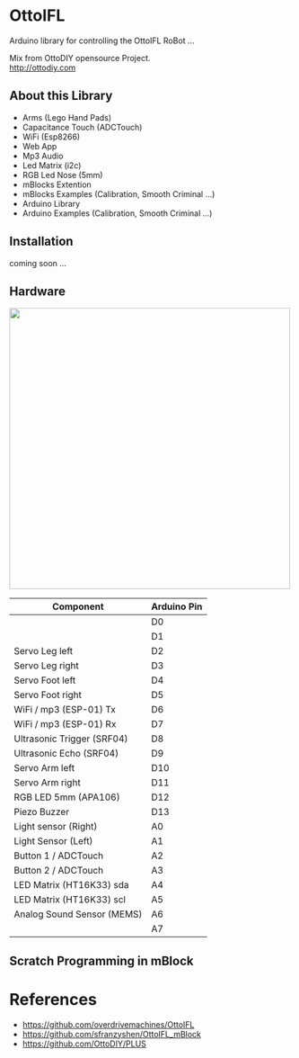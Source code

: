 # OttoIFL
Arduino library for controlling the OttoIFL RoBot ...

Mix from OttoDIY opensource Project.  
http://ottodiy.com 

## About this Library
- Arms (Lego Hand Pads)
- Capacitance Touch (ADCTouch)
- WiFi (Esp8266)
- Web App
- Mp3 Audio 
- Led Matrix (i2c)
- RGB Led Nose (5mm)
- mBlocks Extention
- mBlocks Examples (Calibration, Smooth Criminal ...)
- Arduino Library
- Arduino Examples (Calibration, Smooth Criminal ...)

## Installation
coming soon ...

## Hardware
<img src="https://github.com/sfranzyshen/OttoIFL/blob/master/media/connection.png" width="500" align="center">

 |  Component                    | Arduino Pin |
 | --- | --- |
 |                               | D0          |
 |                               | D1          |
 |  Servo Leg left               | D2          |
 |  Servo Leg right              | D3          |
 |  Servo Foot left              | D4          |
 |  Servo Foot right             | D5          |
 |  WiFi / mp3 (ESP-01)    Tx    | D6          |
 |  WiFi / mp3 (ESP-01)    Rx    | D7          |
 |  Ultrasonic Trigger (SRF04)   | D8          |
 |  Ultrasonic Echo (SRF04)      | D9          |
 |  Servo Arm left               | D10         |
 |  Servo Arm right              | D11         |
 |  RGB LED  5mm (APA106)        | D12         |
 |  Piezo Buzzer                 | D13         |
 |  Light sensor (Right)         | A0          |
 |  Light Sensor (Left)          | A1          |
 |  Button 1 / ADCTouch          | A2          |
 |  Button 2 / ADCTouch          | A3          |
 |  LED Matrix (HT16K33)  sda    | A4          |
 |  LED Matrix (HT16K33)  scl    | A5          |
 |  Analog Sound Sensor (MEMS)   | A6          |
 |                               | A7          |
## Scratch Programming in mBlock 

# References
- https://github.com/overdrivemachines/OttoIFL
- https://github.com/sfranzyshen/OttoIFL_mBlock
- https://github.com/OttoDIY/PLUS

